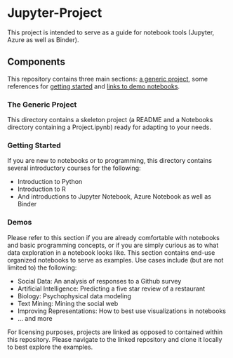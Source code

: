 # Jupyter-Project

This project is intended to serve as a guide for notebook tools (Jupyter, Azure as well as Binder). 

## Components

This repository contains three main sections: <a href="https://github.com/kinges17/Jupyter-Project/tree/master/Generic-Project">a generic project</a>, some references for <a href="https://github.com/kinges17/Jupyter-Project/tree/master/Getting-Started">getting started</a> and <a href="https://github.com/kinges17/Jupyter-Project/tree/master/Demos">links to demo notebooks</a>.

### The Generic Project

This directory contains a skeleton project (a README and a Notebooks directory containing a Project.ipynb) ready for adapting to your needs.

### Getting Started

If you are new to notebooks or to programming, this directory contains several introductory courses for the following:

<ul>
    <li>Introduction to Python</li>
    <li>Introduction to R</li>
    <li>And introductions to Jupyter Notebook, Azure Notebook as well as Binder</li>
</ul>

### Demos

Please refer to this section if you are already comfortable with notebooks and basic programming concepts, or if you are simply curious as to what data exploration in a notebook looks like. This section contains end-use organized notebooks to serve as examples. Use cases include (but are not limited to) the following:

<ul>
    <li>Social Data: An analysis of responses to a Github survey</li>
    <li>Artificial Intelligence: Predicting a five star review of a restaurant</li>
    <li>Biology: Psychophysical data modeling</li>
    <li>Text Mining: Mining the social web</li>
    <li>Improving Representations: How to best use visualizations in notebooks</li>
    <li>... and more</li>
</ul>

For licensing purposes, projects are linked as opposed to contained within this repository. Please navigate to the linked repository and clone it locally to best explore the examples.
